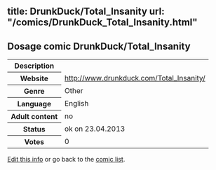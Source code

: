 title: DrunkDuck/Total_Insanity
url: "/comics/DrunkDuck_Total_Insanity.html"
---
Dosage comic DrunkDuck/Total_Insanity
-----------------------------------------

<table class="comicinfo">
<tr>
<th>Description</th><td></td>
</tr>
<tr>
<th>Website</th><td><a href="http://www.drunkduck.com/Total_Insanity/">http://www.drunkduck.com/Total_Insanity/</a></td>
</tr>
<tr>
<th>Genre</th><td>Other</td>
</tr>
<tr>
<th>Language</th><td>English</td>
</tr>
<tr>
<th>Adult content</th><td>no</td>
</tr>
<tr>
<th>Status</th><td>ok on 23.04.2013</td>
</tr>
<tr>
<th>Votes</th><td>0</div></td>
</tr>
</table>

[Edit this info](/comics/DrunkDuck_Total_Insanity_edit.html) or go back to the [comic list](../comic-index.html).
